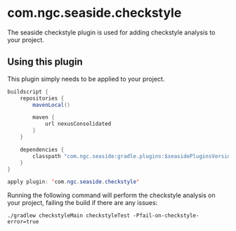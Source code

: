 # com.ngc.seaside.checkstyle
The seaside checkstyle plugin is used for adding checkstyle analysis to your project.

## Using this plugin
This plugin simply needs to be applied to your project.

```java
buildscript {
    repositories {
        mavenLocal()

        maven {
            url nexusConsolidated
        }
    }

    dependencies {
        classpath "com.ngc.seaside:gradle.plugins:$seasidePluginsVersion"
    }
}

apply plugin: 'com.ngc.seaside.checkstyle'
```

Running the following command will perform the checkstyle analysis on your project, failing the build if there are any
issues:

```
./gradlew checkstyleMain checkstyleTest -Pfail-on-checkstyle-error=true
```